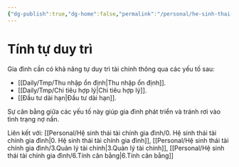```yaml
---
{"dg-publish":true,"dg-home":false,"permalink":"/personal/he-sinh-thai-tai-chinh-gia-dinh/5-tinh-tu-duy-tri/","dgPassFrontmatter":true,"noteIcon":"","updated":"2025-01-14T22:16:57.772+07:00"}
---
```


# Tính tự duy trì

Gia đình cần có khả năng tự duy trì tài chính thông qua các yếu tố sau:

- [[Daily/Tmp/Thu nhập ổn định\|Thu nhập ổn định]].
- [[Daily/Tmp/Chi tiêu hợp lý\|Chi tiêu hợp lý]].
- [[Đầu tư dài hạn\|Đầu tư dài hạn]].

Sự cân bằng giữa các yếu tố này giúp gia đình phát triển và tránh rơi vào tình trạng nợ nần.

Liên kết với: [[Personal/Hệ sinh thái tài chính gia đình/0. Hệ sinh thái tài chính gia đình\|0. Hệ sinh thái tài chính gia đình]], [[Personal/Hệ sinh thái tài chính gia đình/3.Quản lý tài chính\|3.Quản lý tài chính]], [[Personal/Hệ sinh thái tài chính gia đình/6.Tính cân bằng\|6.Tính cân bằng]]